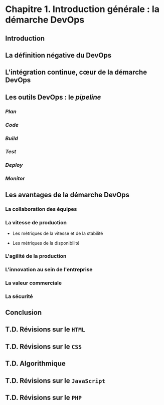 # Chapitre 1. Introduction générale : la démarche DevOps

## Introduction

## La définition négative du DevOps

## L'intégration continue, cœur de la démarche DevOps

## Les outils DevOps : le *pipeline*

### *Plan*

### *Code*

### *Build*

### *Test*

### *Deploy*

### *Monitor*

## Les avantages de la démarche DevOps

### La collaboration des équipes

### La vitesse de production

- Les métriques de la vitesse et de la stabilité

- Les métriques de la disponibilité

### L'agilité de la production

### L'innovation au sein de l'entreprise

### La valeur commerciale

### La sécurité

## Conclusion

## T.D. Révisions sur le `HTML`

## T.D. Révisions sur le `CSS`

## T.D. Algorithmique

## T.D. Révisions sur le `JavaScript`

## T.D. Révisions sur le `PHP`
